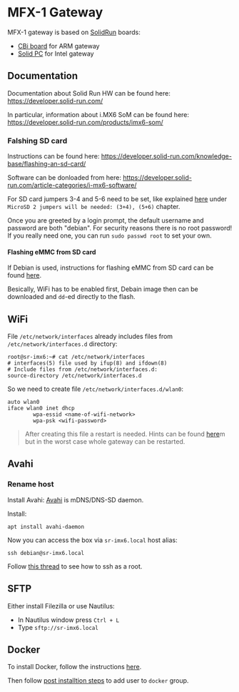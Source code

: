 # MFX-1 Gateway
MFX-1 gateway is based on [SolidRun](https://www.solid-run.com/) boards:
- [CBi board](https://www.solid-run.com/nxp-family/hummingboard-cbi/) for ARM gateway
- [Solid PC](https://www.solid-run.com/intel-braswell-family/solidpc-q4/) for Intel gateway

## Documentation
Documentation about Solid Run HW can be found here: https://developer.solid-run.com/

In particular, information about i.MX6 SoM can be found here: https://developer.solid-run.com/products/imx6-som/

### Falshing SD card
Instructions can be found here: https://developer.solid-run.com/knowledge-base/flashing-an-sd-card/

Software can be donloaded from here: https://developer.solid-run.com/article-categories/i-mx6-software/

For SD card jumpers 3-4 and 5-6 need to be set, like explained
[here](https://developer.solid-run.com/knowledge-base/hummingboard-edge-gate-boot-jumpers/)
under `MicroSD 2 jumpers will be needed: (3+4), (5+6)` chapter.

Once you are greeted by a login prompt, the default username and password are both "debian".
For security reasons there is no root password! If you really need one, you can run `sudo passwd root` to set your own.

#### Flashing eMMC from SD card
If Debian is used, instructions for flashing eMMC from SD card can be found
[here](https://developer.solid-run.com/knowledge-base/i-mx6-debian/).

Besically, WiFi has to be enabled first, Debain image then can be downloaded and `dd`-ed directly to the flash.

## WiFi
File `/etc/network/interfaces` already includes files from `/etc/network/interfaces.d` directory:

```
root@sr-imx6:~# cat /etc/network/interfaces
# interfaces(5) file used by ifup(8) and ifdown(8)
# Include files from /etc/network/interfaces.d:
source-directory /etc/network/interfaces.d
```

So we need to create file `/etc/network/interfaces.d/wlan0`:
```root@sr-imx6:~# cat /etc/network/interfaces.d/wlan0 
auto wlan0
iface wlan0 inet dhcp
        wpa-essid <name-of-wifi-network>
        wpa-psk <wifi-password>
```

> After creating this file a restart is needed. Hints can be found [here](https://askubuntu.com/questions/333063/restart-network-interface-after-editing-etc-network-interfaces)m but in the worst case whole gateway can be restarted.

## Avahi
### Rename host
Install Avahi:
[Avahi](https://www.avahi.org/) is mDNS/DNS-SD daemon.

Install:
```
apt install avahi-daemon
```

Now you can access the box via `sr-imx6.local` host alias:
```
ssh debian@sr-imx6.local
```

Follow [this thread](https://raspberrypi.stackexchange.com/questions/48056/how-to-login-as-root-remotely) to see how to ssh as a root.

## SFTP
Either install Filezilla or use Nautilus:
- In Nautilus window press `Ctrl + L`
- Type `sftp://sr-imx6.local`

## Docker
To install Docker, follow the instructions [here](https://docs.docker.com/install/linux/docker-ce/debian/).

Then follow [post installtion steps](https://docs.docker.com/install/linux/linux-postinstall/) to add user to `docker` group.
